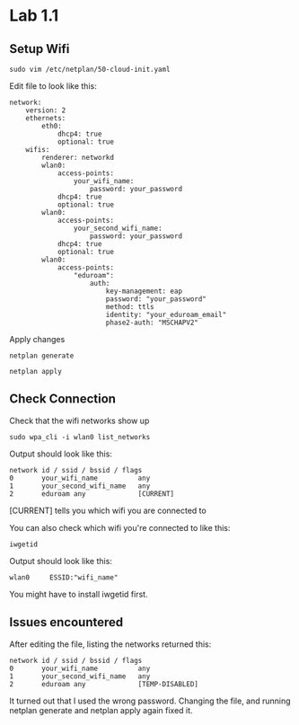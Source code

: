 # Lab 1.1
## Setup Wifi
```
sudo vim /etc/netplan/50-cloud-init.yaml
```

Edit file to look like this:
```
network:
    version: 2
    ethernets:
        eth0:
            dhcp4: true
            optional: true
    wifis:
        renderer: networkd
        wlan0:
            access-points:
                your_wifi_name:
                    password: your_password
            dhcp4: true
            optional: true
        wlan0:
            access-points:
                your_second_wifi_name:
                    password: your_password
            dhcp4: true
            optional: true
        wlan0:
            access-points:
                "eduroam":
                    auth:
                        key-management: eap
                        password: "your_password"
                        method: ttls
                        identity: "your_eduroam_email"
                        phase2-auth: "MSCHAPV2"
```
Apply changes
```
netplan generate
```
```
netplan apply
```

## Check Connection
Check that the wifi networks show up
```
sudo wpa_cli -i wlan0 list_networks
```

Output should look like this:
```
network id / ssid / bssid / flags
0       your_wifi_name          any  
1       your_second_wifi_name   any  
2       eduroam any             [CURRENT]
```

[CURRENT] tells you which wifi you are connected to

You can also check which wifi you're connected to like this:  
```
iwgetid
```

Output should look like this:
```
wlan0     ESSID:"wifi_name"
```

You might have to install iwgetid first.

## Issues encountered
After editing the file, listing the networks returned this:
```
network id / ssid / bssid / flags
0       your_wifi_name          any  
1       your_second_wifi_name   any  
2       eduroam any             [TEMP-DISABLED]
```
It turned out that I used the wrong password. Changing the file, and running netplan generate and netplan apply again fixed it.
